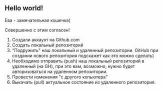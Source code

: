 ## Hello world!

Ева - замечательная кошечка)

Совершенно с этим согласен!

1. Создали аккаунт на Github.com
2. Создать локальный репозиторий 
3. "Подружить" наш локальный и удаленный репозитории. GitHub при создании нового репозитория подскажет как это можно сделать)
4. Необходимо отправить (push) наш локальный репозиторий в удаленный (на GH), при это вам, возможно, нужно будет авторизоваться на удаленном репозитории.
5. Провести изменения "с другого копьютера"
6. Выкачать (pull) актуальное состояние из удаленного репозитория.
